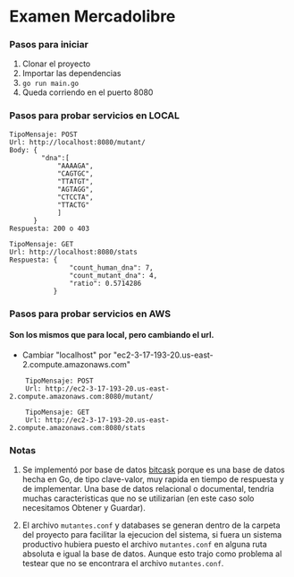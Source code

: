 # Examen Mercadolibre

### Pasos para iniciar
1. Clonar el proyecto
2. Importar las dependencias
3. ```go run main.go```
4. Queda corriendo en el puerto 8080

### Pasos para probar servicios en LOCAL
```
TipoMensaje: POST 
Url: http://localhost:8080/mutant/
Body: {
      	"dna":[
      		"AAAAGA",
      		"CAGTGC",
      		"TTATGT",
      		"AGTAGG",
      		"CTCCTA",
      		"TTACTG"
      		]
      }
Respuesta: 200 o 403
```
```
TipoMensaje: GET 
Url: http://localhost:8080/stats
Respuesta: {
               "count_human_dna": 7,
               "count_mutant_dna": 4,
               "ratio": 0.5714286
           }
```

### Pasos para probar servicios en AWS
#### Son los mismos que para local, pero cambiando el url.
- Cambiar "localhost" por "ec2-3-17-193-20.us-east-2.compute.amazonaws.com"
```
    TipoMensaje: POST 
    Url: http://ec2-3-17-193-20.us-east-2.compute.amazonaws.com:8080/mutant/

    TipoMensaje: GET 
    Url: http://ec2-3-17-193-20.us-east-2.compute.amazonaws.com:8080/stats
```

### Notas
1. Se implementó por base de datos [bitcask](https://github.com/prologic/bitcask) porque es una base de datos hecha en Go,
de tipo clave-valor, muy rapida en tiempo de respuesta y de implementar. Una base de datos relacional o documental, tendria muchas 
caracteristicas que no se utilizarian (en este caso solo necesitamos Obtener y Guardar).

2. El archivo `mutantes.conf` y databases se generan dentro de la carpeta del proyecto para facilitar la ejecucion del sistema,
si fuera un sistema productivo hubiera puesto el archivo `mutantes.conf` en alguna ruta absoluta e igual la base de datos. 
Aunque esto trajo como problema al testear que no se encontrara el archivo `mutantes.conf`. 
